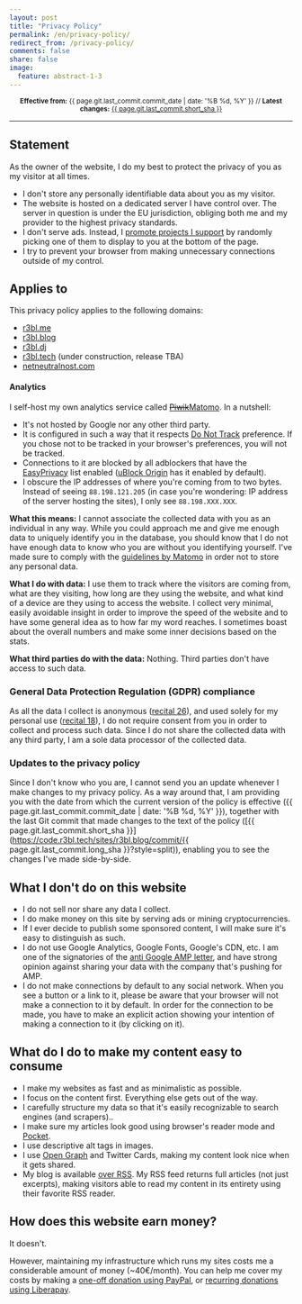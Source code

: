 ```yaml
---
layout: post
title: "Privacy Policy"
permalink: /en/privacy-policy/
redirect_from: /privacy-policy/
comments: false
share: false
image:
  feature: abstract-1-3
---
```


<div style="text-align: center;"><small><strong>Effective from:</strong> {{ page.git.last_commit.commit_date | date: '%B %d, %Y' }} // <strong>Latest changes:</strong> <a href="https://code.r3bl.tech/sites/r3bl.blog/commit/{{ page.git.last_commit.long_sha }}?style=split">{{ page.git.last_commit.short_sha }}</a></small></div>

<hr/>

## Statement

As the owner of the website, I do my best to protect the privacy of you as my visitor at all times.

* I don't store any personally identifiable data about you as my visitor.
* The website is hosted on a dedicated server I have control over. The server in question is under the EU jurisdiction, obliging both me and my provider to the highest privacy standards.
* I don't serve ads. Instead, I [promote projects I support](https://r3bl.blog/en/relevant-content/) by randomly picking one of them to display to you at the bottom of the page.
* I try to prevent your browser from making unnecessary connections outside of my control.

## Applies to

This privacy policy applies to the following domains:

* [r3bl.me](https://r3bl.me)
* [r3bl.blog](https://r3bl.blog)
* [r3bl.dj](https://r3bl.dj)
* [r3bl.tech](https://r3bl.tech) (under construction, release TBA)
* [netneutralnost.com](https://netneutralnost.com)

#### Analytics

I self-host my own analytics service called [~~Piwik~~Matomo](https://matomo.org/). In a nutshell:

* It's not hosted by Google nor any other third party.
* It is configured in such a way that it respects [Do Not Track](https://en.wikipedia.org/wiki/Do_Not_Track) preference. If you chose not to be tracked in your browser's preferences, you will not be tracked.
* Connections to it are blocked by all adblockers that have the [EasyPrivacy](https://easylist.to/#easyprivacy) list enabled ([uBlock Origin](https://github.com/gorhill/uBlock/#installation) has it enabled by default).
* I obscure the IP addresses of where you're coming from to two bytes. Instead of seeing `88.198.121.205` (in case you're wondering: IP address of the server hosting the sites), I only see `88.198.XXX.XXX`.

**What this means:** I cannot associate the collected data with you as an individual in any way. While you could approach me and give me enough data to uniquely identify you in the database, you should know that I do not have enough data to know who you are without you identifying yourself. I've made sure to comply with the [guidelines by Matomo](https://matomo.org/blog/2018/04/how-to-not-process-any-personal-data-with-matomo-and-what-it-means-for-you/) in order not to store any personal data.

**What I do with data:** I use them to track where the visitors are coming from, what are they visiting, how long are they using the website, and what kind of a device are they using to access the website. I collect very minimal, easily avoidable insight in order to improve the speed of the website and to have some general idea as to how far my word reaches. I sometimes boast about the overall numbers and make some inner decisions based on the stats.

**What third parties do with the data:** Nothing. Third parties don't have access to such data.

### General Data Protection Regulation (GDPR) compliance

As all the data I collect is anonymous ([recital 26](https://gdpr-info.eu/recitals/no-26/)), and used solely for my personal use ([recital 18](https://gdpr-info.eu/recitals/no-18/)), I do not require consent from you in order to collect and process such data. Since I do not share the collected data with any third party, I am a sole data processor of the collected data.

### Updates to the privacy policy

Since I don't know who you are, I cannot send you an update whenever I make changes to my privacy policy. As a way around that, I am providing you with the date from which the current version of the policy is effective ({{ page.git.last_commit.commit_date | date: '%B %d, %Y' }}), together with the last Git commit that made changes to the text of the policy ([{{ page.git.last_commit.short_sha }}](https://code.r3bl.tech/sites/r3bl.blog/commit/{{ page.git.last_commit.long_sha }}?style=split)), enabling you to see the changes I've made side-by-side.

## What I don't do on this website

* I do not sell nor share any data I collect.
* I do make money on this site by serving ads or mining cryptocurrencies.
* If I ever decide to publish some sponsored content, I will make sure it's easy to distinguish as such.
* I do not use Google Analytics, Google Fonts, Google's CDN, etc. I am one of the signatories of the [anti Google AMP letter](http://ampletter.org/), and have strong opinion against sharing your data with the company that's pushing for AMP.
* I do not make connections by default to any social network. When you see a button or a link to it, please be aware that your browser will not make a connection to it by default. In order for the connection to be made, you have to make an explicit action showing your intention of making a connection to it (by clicking on it).

## What do I do to make my content easy to consume

* I make my websites as fast and as minimalistic as possible.
* I focus on the content first. Everything else gets out of the way.
* I carefully structure my data so that it's easily recognizable to search engines (and scrapers)..
* I make sure my articles look good using browser's reader mode and [Pocket](https://getpocket.com/).
* I use descriptive alt tags in images.
* I use [Open Graph](http://ogp.me/) and Twitter Cards, making my content look nice when it gets shared.
* My blog is available [over RSS](https://r3bl.blog/feed.xml). My RSS feed returns full articles (not just excerpts), making visitors able to read my content in its entirety using their favorite RSS reader.

## How does this website earn money?

It doesn't.

However, maintaining my infrastructure which runs my sites costs me a considerable amount of money (~40€/month). You can help me cover my costs by making a [one-off donation using PayPal](https://www.paypal.me/r3blme), or [recurring donations using Liberapay](https://liberapay.com/r3bl).
